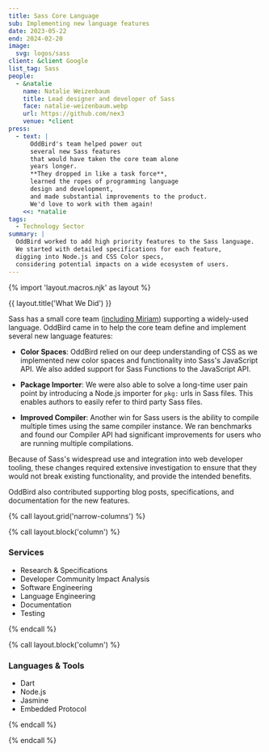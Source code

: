```yaml
---
title: Sass Core Language
sub: Implementing new language features
date: 2023-05-22
end: 2024-02-20
image:
  svg: logos/sass
client: &client Google
list_tag: Sass
people:
  - &natalie
    name: Natalie Weizenbaum
    title: Lead designer and developer of Sass
    face: natalie-weizenbaum.webp
    url: https://github.com/nex3
    venue: *client
press:
  - text: |
      OddBird's team helped power out
      several new Sass features
      that would have taken the core team alone
      years longer.
      **They dropped in like a task force**,
      learned the ropes of programming language
      design and development,
      and made substantial improvements to the product.
      We'd love to work with them again!
    <<: *natalie
tags:
  - Technology Sector
summary: |
  OddBird worked to add high priority features to the Sass language.
  We started with detailed specifications for each feature,
  digging into Node.js and CSS Color specs,
  considering potential impacts on a wide ecosystem of users.
---
```


{% import 'layout.macros.njk' as layout %}

{{ layout.title('What We Did') }}

Sass has a small core team ([including Miriam](/sass/))
supporting a widely-used language.
OddBird came in to help the core team
define and implement several new language features:

- **Color Spaces**: OddBird relied on our deep understanding of CSS
  as we implemented new color spaces and functionality
  into Sass's JavaScript API.
  We also added support for Sass Functions to the JavaScript API.

- **Package Importer**: We were also able to solve a long-time user pain point
  by introducing a Node.js importer for `pkg:` urls in Sass files.
  This enables authors to easily refer to third party Sass files.

- **Improved Compiler**: Another win for Sass users
  is the ability to compile multiple times using the
  same compiler instance. We ran benchmarks and found our Compiler API had
  significant improvements for users who are running multiple compilations.

Because of Sass's widespread use and integration into web developer tooling,
these changes required extensive investigation to ensure that they would not
break existing functionality, and provide the intended benefits.

OddBird also contributed supporting blog posts, specifications, and
documentation for the new features.

{% call layout.grid('narrow-columns') %}

{% call layout.block('column') %}

### Services

- Research & Specifications
- Developer Community Impact Analysis
- Software Engineering
- Language Engineering
- Documentation
- Testing

{% endcall %}

{% call layout.block('column') %}

### Languages & Tools

- Dart
- Node.js
- Jasmine
- Embedded Protocol

{% endcall %}

{% endcall %}
